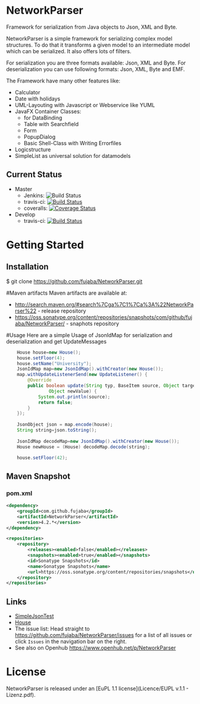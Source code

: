 NetworkParser
=============

Framework for serialization from Java objects to Json, XML and Byte.


NetworkParser is a simple framework for serializing complex model structures. 
To do that it transforms a given model to an intermediate model which can be serialized. It also offers lots of filters.

For serialization you are three formats available: Json, XML and Byte. 
For deserialization you can use following formats: Json, XML, Byte and EMF.

The Framework have many other features like:
- Calculator
- Date with holidays
- UML-Layouting with Javascript or Webservice like YUML
- JavaFX Container Classes:
  - for DataBinding
  - Table with Searchfield
  - Form
  - PopupDialog
  - Basic Shell-Class with Writing Errorfiles
- Logicstructure
- SimpleList as universal solution for datamodels


## Current Status ##
- Master
  - Jenkins: ![Build Status](https://se.cs.uni-kassel.de/jenkins/buildStatus/icon?job=NetworkParser)
  - travis-ci: [![Build Status](https://travis-ci.org/fujaba/NetworkParser.svg?branch=master)](https://travis-ci.org/fujaba/NetworkParser)
  - coveralls: [![Coverage Status](https://coveralls.io/repos/fujaba/NetworkParser/badge.svg?branch=master&service=github)](https://coveralls.io/github/fujaba/NetworkParser?branch=master)
- Develop
  - travis-ci: [![Build Status](https://travis-ci.org/fujaba/NetworkParser.svg?branch=develop)](https://travis-ci.org/fujaba/NetworkParser)

# Getting Started

## Installation
$ git clone https://github.com/fujaba/NetworkParser.git

#Maven artifacts
Maven artifacts are available at:
- http://search.maven.org/#search%7Cga%7C1%7Ca%3A%22NetworkParser%22 - release repository
- https://oss.sonatype.org/content/repositories/snapshots/com/github/fujaba/NetworkParser/ - snaphots repository

#Usage
Here are a simple Usage of JsonIdMap for serialization and deserialization and get UpdateMessages
```java
	House house=new House();
	house.setFloor(4);
	house.setName("University");
	JsonIdMap map=new JsonIdMap().withCreator(new House());
	map.withUpdateListenerSend(new UpdateListener() {
		@Override
		public boolean update(String typ, BaseItem source, Object target, String property, Object oldValue,
				Object newValue) {
			System.out.println(source);
			return false;
		}
	});
	
	JsonObject json = map.encode(house);
	String string=json.toString();
	
	JsonIdMap decodeMap=new JsonIdMap().withCreator(new House());
	House newHouse = (House) decodeMap.decode(string);

	house.setFloor(42);
```
## Maven Snapshot
### pom.xml
```xml
<dependency>
	<groupId>com.github.fujaba</groupId>
	<artifactId>NetworkParser</artifactId>
	<version>4.2.*</version>
</dependency>

<repositories>
	<repository>
	    <releases><enabled>false</enabled></releases>
        <snapshots><enabled>true</enabled></snapshots>
	    <id>Sonatype Snapshots</id>
	    <name>Sonatype Snapshots</name>
	    <url>https://oss.sonatype.org/content/repositories/snapshots</url>
	</repository>
</repositories>
```

## Links
- [SimpleJsonTest](src/test/java/de/uniks/networkparser/test/SimpleJsonTest.java "Sourcecode SimpleJsonTest.java")
- [House](src/test/java/de/uniks/networkparser/test/model/House.java "Sourcecode House.java")
- The issue list: Head straight to https://github.com/fujaba/NetworkParser/issues for a list of all issues or click `Issues` in the navigation bar on the right.
- See also on Openhub https://www.openhub.net/p/NetworkParser


# License
NetworkParser is released under an [EuPL 1.1 license](Licence/EUPL v.1.1 - Lizenz.pdf).